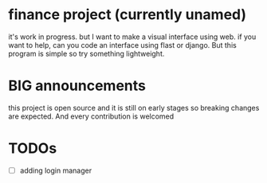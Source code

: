 # finance project (currently unamed)
it's work in progress.
but I want to make a visual interface using web.
if you want to help, can you code an interface using flast or django.
But this program is simple so try something lightweight.
# BIG announcements
this project is open source and it is still on early stages so breaking changes are expected. And every contribution is welcomed
# TODOs
- [ ] adding login manager
